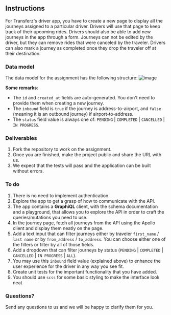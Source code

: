 ## Instructions
For Transferz's driver app, you have to create a new page to display all the journeys assigned to a particular driver. Drivers will use that page to keep track of their upcoming rides. Drivers should also be able to add new journeys in the app through a form. Journeys can not be edited by the driver, but they can remove rides that were canceled by the traveler. Drivers can also mark a journey as completed once they drop the traveler off at their destination.

### Data model
The data model for the assignment has the following structure:
![image](https://github.com/transferz/dev-assignment-fe/assets/29891965/1cd98968-ba5d-47da-abd0-acc29db9d224)

**Some remarks**:
- The `id` and `created_at` fields are auto-generated. You don't need to provide them when creating a new journey.
- The `inbound` field is `true` if the journey is address-to-airport, and `false` (meaning it is an outbound journey) if airport-to-address.
- The `status` field value is always one of: `PENDING` | `COMPLETED` | `CANCELLED` | `IN PROGRESS`.

### Deliverables
1. Fork the repository to work on the assignment.
1. Once you are finished, make the project public and share the URL with us.
1. We expect that the tests will pass and the application can be built without errors.

### To do
1. There is no need to implement authentication.
1. Explore the app to get a grasp of how to communicate with the API.
1. The app contains a **GraphiQL** client, with the schema documentation and a playground, that allows you to explore the API in order to craft the queries/mutations you need to use.
1. In the journey page, fetch all journeys from the API using the Apollo client and display them neatly on the page.
1. Add a text input that can filter journeys either by traveler `first_name` / `last name` or by `from_address` / `to_address`. You can choose either one of the filters or filter by all of those fields.
1. Add a dropdown that can filter journeys by status (`PENDING` | `COMPLETED` | `CANCELLED` | `IN PROGRESS` | `ALL`).
1. You may use this `inbound` field value (explained above) to enhance the user experience for the driver in any way you see fit. 
1. Create unit tests for the important functionality that you have added. 
1. You should use `scss` for some basic styling to make the interface look neat

### Questions?
Send any questions to us and we will be happy to clarify them for you.
